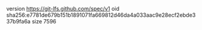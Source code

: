 version https://git-lfs.github.com/spec/v1
oid sha256:e7781de679b151b1891071fa669812d46da4a033aac9e28ecf2ebde337b9fa6a
size 7596
